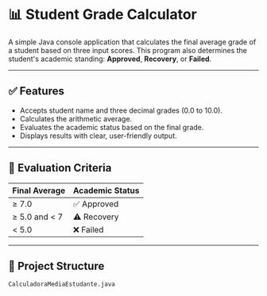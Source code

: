 # 📊 Student Grade Calculator

A simple Java console application that calculates the final average grade of a student based on three input scores. This program also determines the student's academic standing: **Approved**, **Recovery**, or **Failed**.

---

## ✅ Features

- Accepts student name and three decimal grades (0.0 to 10.0).
- Calculates the arithmetic average.
- Evaluates the academic status based on the final grade.
- Displays results with clear, user-friendly output.

---

## 📌 Evaluation Criteria

| Final Average | Academic Status |
|---------------|-----------------|
| ≥ 7.0         | ✅ Approved      |
| ≥ 5.0 and < 7 | ⚠️ Recovery      |
| < 5.0         | ❌ Failed        |

---

## 📂 Project Structure

```plaintext
CalculadoraMediaEstudante.java
